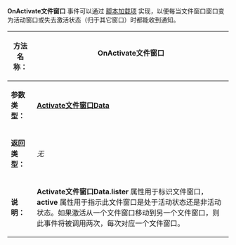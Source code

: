 **OnActivate文件窗口** 事件可以通过 [脚本加载项](/Manual/scripting/script_add-ins/README.zh.md) 实现，以便每当文件窗口窗口变为活动窗口或失去激活状态（归于其它窗口）时都能收到通知。

<table>
<thead><tr><th>

**方法名称：**</th><th>
OnActivate文件窗口
</th></tr></thead><tbody><tr><td>

**参数类型：**</td><td>

**[Activate文件窗口Data](../scripting_objects/activatelisterdata.zh.md)**
</td></tr><tr><td>

**返回类型：**</td><td>

*无*
</td></tr><tr><td>

**说明：**</td><td>

**Activate文件窗口Data.lister** 属性用于标识文件窗口，**active** 属性用于指示此文件窗口是处于活动状态还是非活动状态。如果激活从一个文件窗口移动到另一个文件窗口，则此事件将被调用两次，每次对应一个文件窗口。
</td></tr></tbody>
</table>